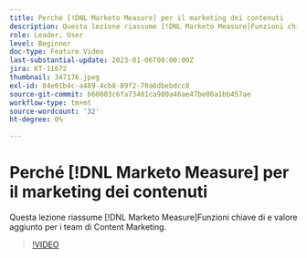 ```yaml
---
title: Perché [!DNL Marketo Measure] per il marketing dei contenuti
description: Questa lezione riassume [!DNL Marketo Measure]Funzioni chiave di e valore aggiunto per i team di Content Marketing.
role: Leader, User
level: Beginner
doc-type: Feature Video
last-substantial-update: 2023-01-06T00:00:00Z
jira: KT-11672
thumbnail: 347176.jpeg
exl-id: 84e01b4c-a489-4cb8-89f2-70a6dbebdcc8
source-git-commit: b60003c6fa73401ca980a46ae47be00a1bb457ae
workflow-type: tm+mt
source-wordcount: '32'
ht-degree: 0%

---
```


# Perché [!DNL Marketo Measure] per il marketing dei contenuti

Questa lezione riassume [!DNL Marketo Measure]Funzioni chiave di e valore aggiunto per i team di Content Marketing.

>[!VIDEO](https://video.tv.adobe.com/v/347176/?quality=12&learn=on)
